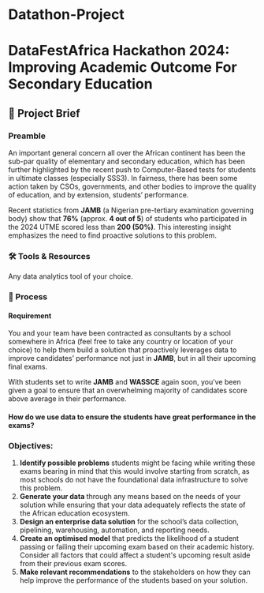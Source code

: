 # Datathon-Project
# DataFestAfrica Hackathon 2024: Improving Academic Outcome For Secondary Education

## 🎯 Project Brief

### Preamble
An important general concern all over the African continent has been the sub-par quality of elementary and secondary education, which has been further highlighted by the recent push to Computer-Based tests for students in ultimate classes (especially SSS3). In fairness, there has been some action taken by CSOs, governments, and other bodies to improve the quality of education, and by extension, students’ performance.

Recent statistics from **JAMB** (a Nigerian pre-tertiary examination governing body) show that **76%** (approx. **4 out of 5**) of students who participated in the 2024 UTME scored less than **200 (50%)**. This interesting insight emphasizes the need to find proactive solutions to this problem.

### 🛠️ Tools & Resources
Any data analytics tool of your choice.

### 👣 Process

#### Requirement
You and your team have been contracted as consultants by a school somewhere in Africa (feel free to take any country or location of your choice) to help them build a solution that proactively leverages data to improve candidates’ performance not just in **JAMB**, but in all their upcoming final exams.

With students set to write **JAMB** and **WASSCE** again soon, you’ve been given a goal to ensure that an overwhelming majority of candidates score above average in their performance.

#### How do we use data to ensure the students have great performance in the exams?

### Objectives:
1. **Identify possible problems** students might be facing while writing these exams bearing in mind that this would involve starting from scratch, as most schools do not have the foundational data infrastructure to solve this problem.
2. **Generate your data** through any means based on the needs of your solution while ensuring that your data adequately reflects the state of the African education ecosystem.
3. **Design an enterprise data solution** for the school’s data collection, pipelining, warehousing, automation, and reporting needs.
4. **Create an optimised model** that predicts the likelihood of a student passing or failing their upcoming exam based on their academic history. Consider all factors that could affect a student's upcoming result aside from their previous exam scores.
5. **Make relevant recommendations** to the stakeholders on how they can help improve the performance of the students based on your solution.
